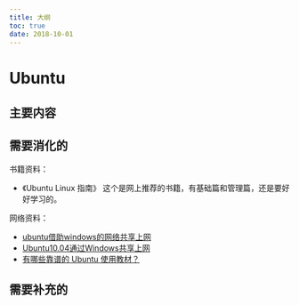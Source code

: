 ```yaml
---
title: 大纲
toc: true
date: 2018-10-01
---
```

# Ubuntu


## 主要内容



## 需要消化的

书籍资料：

- 《Ubuntu Linux 指南》 这个是网上推荐的书籍，有基础篇和管理篇，还是要好好学习的。


网络资料：


- [ubuntu借助windows的网络共享上网](https://blog.csdn.net/hmzjwhmzjw/article/details/79035547)
- [Ubuntu10.04通过Windows共享上网](http://forum.ubuntu.org.cn/viewtopic.php?f=116&t=290080)
- [有哪些靠谱的 Ubuntu 使用教材？](https://www.zhihu.com/question/19816319/answer/13050738)

## 需要补充的
